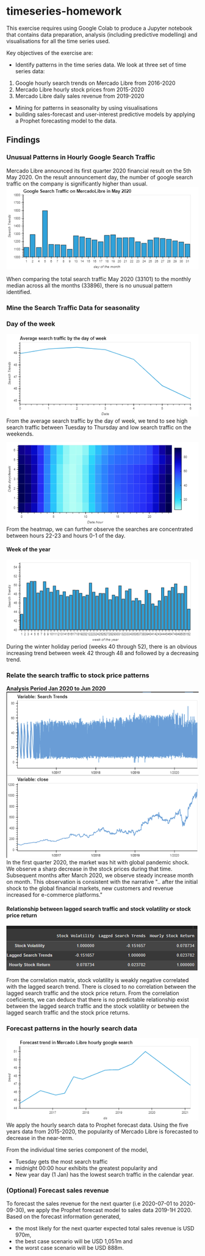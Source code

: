 # timeseries-homework

This exercise requires using Google Colab to produce a Jupyter notebook that contains data preparation, analysis (including predictive modelling) and visualisations for all the time series used.

Key objectives of the exercise are:
* Identify patterns in the time series data. We look at three set of time series data: <br>
1. Google hourly search trends on Mercado Libre from 2016-2020 <br>
2. Mercado Libre hourly stock prices from 2015-2020 <br>
3. Mercado Libre daily sales revenue from 2019-2020 <br>

* Mining for patterns in seasonality by using visualisations <br>
* building sales-forecast and user-interest predictive models by applying a Prophet forecasting model to the data.

## Findings
### Unusual Patterns in Hourly Google Search Traffic
Mercado Libre announced its first quarter 2020 financial result on the 5th May 2020. On the result announcement day, the number of google search traffic on the company is significantly higher than usual. <br>
![](./Diagram/202005_googlesearch_plot.png)

When comparing the total search traffic May 2020 (33101) to the monthly median across all the months (33896), there is no unusual pattern identified. 

### Mine the Search Traffic Data for seasonality
### Day of the week
![](./Diagram/average_search_traffic_dayofweek.png) <br>
From the average search traffic by the day of week, we tend to see high search traffic between Tuesday to Thursday and low search traffic on the weekends. 

![](./Diagram/heatmap.png)<br>
From the heatmap, we can further observe the searches are concentrated between hours 22-23 and hours 0-1 of the day.

#### Week of the year
![](./Diagram/search_traffic_weekofyear.png) <br>
During the winter holiday period (weeks 40 through 52), there is an obvious increasing trend between week 42 through 48 and followed by a decreasing trend.

### Relate the search traffic to stock price patterns
**Analysis Period Jan 2020 to Jun 2020** <br>
![](./Diagram/stockprice_timeseries.png)<br>
In the first quarter 2020, the market was hit with global pandemic shock. We observe a sharp decrease in the stock prices during that time. Subsequent months after March 2020, we observe steady increase month on month. This observation is consistent with the narrative ".. after the initial shock to the global financial markets, new customers and revenue increased for e-commerce platforms."

#### Relationship between lagged search traffic and stock volatility or stock price return
![](./Diagram/timeseries_correlation.png) <br>

From the correlation matrix, stock volatility is weakly negative correlated with the lagged search trend. There is closed to no correlation between the lagged search traffic and the stock price return. From the correlation coeficients, we can deduce that there is no predictable relationship exist between the lagged search traffic and the stock volatility or between the lagged search traffic and the stock price returns.

### Forecast patterns in the hourly search data
![](./Diagram/trend_hourlysearch.png) <br>
We apply the hourly search data to Prophet forecast data. Using the five years data from 2015-2020, the popularity of Mercado Libre is forecasted to decrease in the near-term.

From the individual time series component of the model, <br>
* Tuesday gets the most search traffic
* midnight 00:00 hour exhibits the greatest popularity and
* New year day (1 Jan) has the lowest search traffic in the calendar year.

### (Optional) Forecast sales revenue
To forecast the sales revenue for the next quarter (i.e 2020-07-01 to 2020-09-30), we apply the Prophet forecast model to sales data 2019-1H 2020. Based on the forecast information generated, <br>
* the most likely for the next quarter expected total sales revenue is USD 970m, <br>
* the best case scenario will be USD 1,051m and <br>
* the worst case scenario will be USD 888m.
